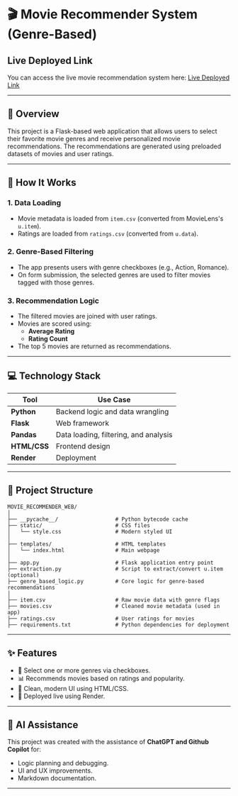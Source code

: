 # 🎬 Movie Recommender System (Genre-Based)

## Live Deployed Link

You can access the live movie recommendation system here: [Live Deployed Link](https://movierecommenderweb-production.up.railway.app)

---

## 📌 Overview

This project is a Flask-based web application that allows users to select their favorite movie genres and receive personalized movie recommendations. 
The recommendations are generated using preloaded datasets of movies and user ratings.

---

## 🧠 How It Works

### 1. **Data Loading**
- Movie metadata is loaded from `item.csv` (converted from MovieLens's `u.item`).
- Ratings are loaded from `ratings.csv` (converted from `u.data`).

### 2. **Genre-Based Filtering**
- The app presents users with genre checkboxes (e.g., Action, Romance).
- On form submission, the selected genres are used to filter movies tagged with those genres.

### 3. **Recommendation Logic**
- The filtered movies are joined with user ratings.
- Movies are scored using:
  - **Average Rating**
  - **Rating Count**
- The top 5 movies are returned as recommendations.

---

## 💻 Technology Stack

| Tool            | Use Case                          |
|-----------------|-----------------------------------|
| **Python**      | Backend logic and data wrangling  |
| **Flask**       | Web framework                     |
| **Pandas**      | Data loading, filtering, and analysis |
| **HTML/CSS**    | Frontend design                   |
| **Render**      | Deployment                        |

---

## 📁 Project Structure

```
MOVIE_RECOMMENDER_WEB/
│
├── __pycache__/                  # Python bytecode cache
├── static/                       # CSS files
│   └── style.css                 # Modern styled UI
│
├── templates/                    # HTML templates
│   └── index.html                # Main webpage
│
├── app.py                        # Flask application entry point
├── extraction.py                 # Script to extract/convert u.item (optional)
├── genre_based_logic.py          # Core logic for genre-based recommendations
│
├── item.csv                      # Raw movie data with genre flags
├── movies.csv                    # Cleaned movie metadata (used in app)
├── ratings.csv                   # User ratings for movies
├── requirements.txt              # Python dependencies for deployment
```

---

## ✨ Features

- 🎯 Select one or more genres via checkboxes.
- 📊 Recommends movies based on ratings and popularity.
- 🧼 Clean, modern UI using HTML/CSS.
- 🚀 Deployed live using Render.

---

## 🤖 AI Assistance

This project was created with the assistance of **ChatGPT and Github Copilot** for:
- Logic planning and debugging.
- UI and UX improvements.
- Markdown documentation.

---
